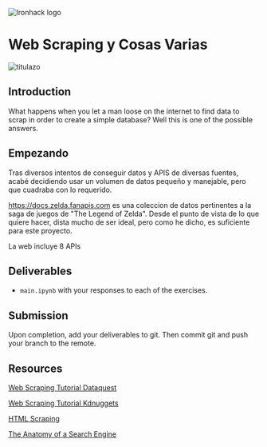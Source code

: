 ![Ironhack logo](https://i.imgur.com/1QgrNNw.png)

# Web Scraping y Cosas Varias

![titulazo](https://store.nintendo.co.uk/_next/image?url=https%3A%2F%2Fassets.nintendo.eu%2Fimage%2Fupload%2Fc_scale%2Cw_767%2Ff_auto%2Fq_auto%2Fv1617717643%2FMNS%2FContent%2520Pages%2520Assets%2FCategory-List%2520Pages%2FFranchises%2FThe%2520Legend%2520of%2520Zelda%2F16.9_Hub_TheLegendofZelda_Logo_NOE.jpg&w=3840&q=75)

## Introduction
What happens when you let a man loose on the internet to find data to scrap in order to create a simple database? Well this is one of the possible answers.

## Empezando
Tras diversos intentos de conseguir datos y APIS de diversas fuentes, acabé decidiendo usar un volumen de datos pequeño y manejable, pero que cuadraba con lo requerido.

https://docs.zelda.fanapis.com es una coleccion de datos pertinentes a la saga de juegos de "The Legend of Zelda". Desde el punto de vista de lo que quiere hacer, dista mucho de ser ideal, pero como he dicho, es suficiente para este proyecto.

La web incluye 8 APIs






## Deliverables

- `main.ipynb` with your responses to each of the exercises.

## Submission

Upon completion, add your deliverables to git. Then commit git and push your branch to the remote.

## Resources

[Web Scraping Tutorial Dataquest](https://www.dataquest.io/blog/web-scraping-tutorial-python/)

[Web Scraping Tutorial Kdnuggets](https://www.kdnuggets.com/2018/02/web-scraping-tutorial-python.html)

[HTML Scraping](https://docs.python-guide.org/scenarios/scrape/)

[The Anatomy of a Search Engine](http://infolab.stanford.edu/~backrub/google.html)

